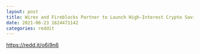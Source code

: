 ```yaml
--- 
layout: post 
title: Wirex and Fireblocks Partner to Launch High-Interest Crypto Savings Accounts 
date: 2021-06-23 1624471142 
categories: reddit 
--- 
```

https://redd.it/o6i9n6
